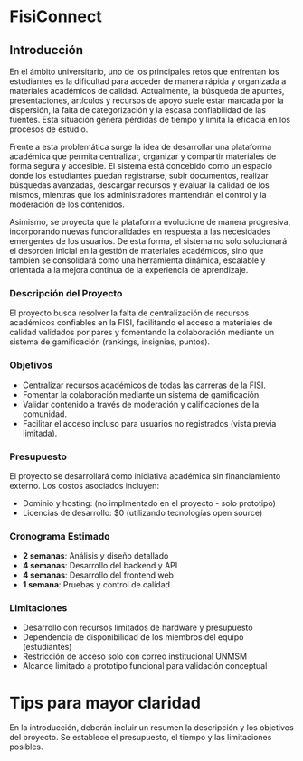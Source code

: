 # FisiConnect

## Introducción
En el ámbito universitario, uno de los principales retos que enfrentan los estudiantes es la dificultad para acceder de manera rápida y organizada a materiales académicos de calidad. Actualmente, la búsqueda de apuntes, presentaciones, artículos y recursos de apoyo suele estar marcada por la dispersión, la falta de categorización y la escasa confiabilidad de las fuentes. Esta situación genera pérdidas de tiempo y limita la eficacia en los procesos de estudio.

Frente a esta problemática surge la idea de desarrollar una plataforma académica que permita centralizar, organizar y compartir materiales de forma segura y accesible. El sistema está concebido como un espacio donde los estudiantes puedan registrarse, subir documentos, realizar búsquedas avanzadas, descargar recursos y evaluar la calidad de los mismos, mientras que los administradores mantendrán el control y la moderación de los contenidos.

Asimismo, se proyecta que la plataforma evolucione de manera progresiva, incorporando nuevas funcionalidades en respuesta a las necesidades emergentes de los usuarios. De esta forma, el sistema no solo solucionará el desorden inicial en la gestión de materiales académicos, sino que también se consolidará como una herramienta dinámica, escalable y orientada a la mejora continua de la experiencia de aprendizaje.
### Descripción del Proyecto
El proyecto busca resolver la falta de centralización de recursos académicos confiables en la FISI, facilitando el acceso a materiales de calidad validados por pares y fomentando la colaboración mediante un sistema de gamificación (rankings, insignias, puntos).

### Objetivos
- Centralizar recursos académicos de todas las carreras de la FISI.
- Fomentar la colaboración mediante un sistema de gamificación.
- Validar contenido a través de moderación y calificaciones de la comunidad.
- Facilitar el acceso incluso para usuarios no registrados (vista previa limitada).

### Presupuesto
El proyecto se desarrollará como iniciativa académica sin financiamiento externo. Los costos asociados incluyen:
- Dominio y hosting: (no implmentado en el proyecto - solo prototipo)
- Licencias de desarrollo: $0 (utilizando tecnologías open source)

### Cronograma Estimado
- **2 semanas**: Análisis y diseño detallado
- **4 semanas**: Desarrollo del backend y API
- **4 semanas**: Desarrollo del frontend web
- **1 semana**: Pruebas y control de calidad

### Limitaciones
- Desarrollo con recursos limitados de hardware y presupuesto
- Dependencia de disponibilidad de los miembros del equipo (estudiantes)
- Restricción de acceso solo con correo institucional UNMSM
- Alcance limitado a prototipo funcional para validación conceptual

# Tips para mayor claridad
En la introducción, deberán incluir un resumen la descripción y los objetivos del proyecto. Se establece el presupuesto, el tiempo y las limitaciones posibles.

